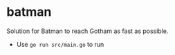 # batman
Solution for Batman to reach Gotham as fast as possible.
- Use `go run src/main.go` to run
